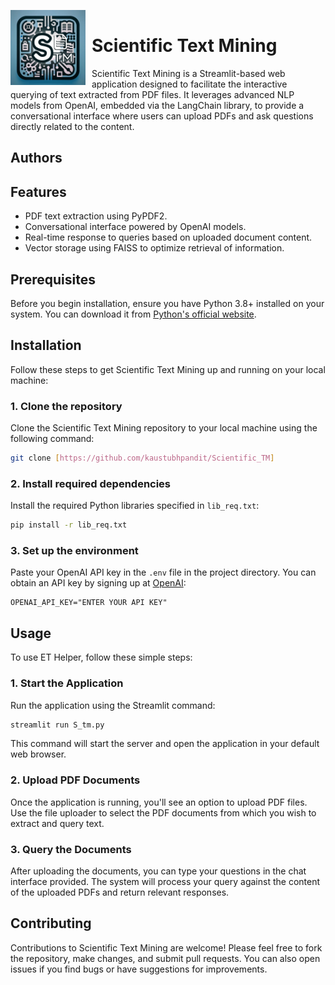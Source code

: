 <p align="left">
  <img src="https://github.com/kaustubhpandit/ETHelper/blob/main/images/page.png" width="120" height="120" border-radius="25" alt="Scientific Text Mining Logo" style="float:left; margin-right:10px;" />
  <h1 style="padding-top:15px;">Scientific Text Mining</h1>
</p>



Scientific Text Mining is a Streamlit-based web application designed to facilitate the interactive querying of text extracted from PDF files. It leverages advanced NLP models from OpenAI, embedded via the LangChain library, to provide a conversational interface where users can upload PDFs and ask questions directly related to the content.

## Authors

## Features

- PDF text extraction using PyPDF2.
- Conversational interface powered by OpenAI models.
- Real-time response to queries based on uploaded document content.
- Vector storage using FAISS to optimize retrieval of information.

## Prerequisites

Before you begin installation, ensure you have Python 3.8+ installed on your system. You can download it from [Python's official website](https://www.python.org/downloads/).

## Installation

Follow these steps to get Scientific Text Mining up and running on your local machine:

### 1. Clone the repository

Clone the Scientific Text Mining repository to your local machine using the following command:
```bash
git clone [https://github.com/kaustubhpandit/Scientific_TM]
```

### 2. Install required dependencies

Install the required Python libraries specified in `lib_req.txt`:
```bash
pip install -r lib_req.txt
```

### 3. Set up the environment

Paste your OpenAI API key in the `.env` file in the project directory. You can obtain an API key by signing up at [OpenAI](https://openai.com/):

```
OPENAI_API_KEY="ENTER YOUR API KEY"
```

## Usage

To use ET Helper, follow these simple steps:

### 1. Start the Application

Run the application using the Streamlit command:
```bash
streamlit run S_tm.py
```
This command will start the server and open the application in your default web browser.

### 2. Upload PDF Documents

Once the application is running, you'll see an option to upload PDF files. Use the file uploader to select the PDF documents from which you wish to extract and query text.

### 3. Query the Documents

After uploading the documents, you can type your questions in the chat interface provided. The system will process your query against the content of the uploaded PDFs and return relevant responses.

## Contributing
Contributions to Scientific Text Mining are welcome! Please feel free to fork the repository, make changes, and submit pull requests. You can also open issues if you find bugs or have suggestions for improvements.


